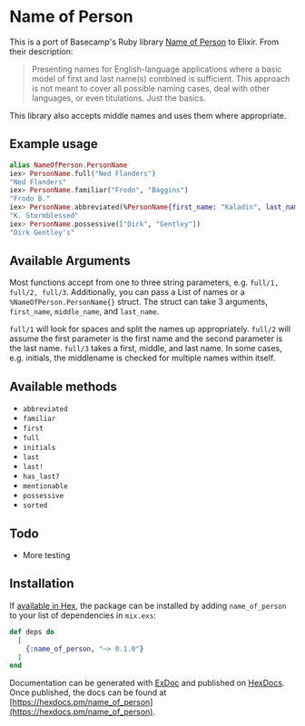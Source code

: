 # Name of Person

This is a port of Basecamp's Ruby library [Name of Person](https://github.com/basecamp/name_of_person) to Elixir. From their description:

>Presenting names for English-language applications where a basic model of first and last name(s) combined is sufficient. This approach is not meant to cover all possible naming cases, deal with other languages, or even titulations. Just the basics.

This library also accepts middle names and uses them where appropriate.

## Example usage

```elixir
alias NameOfPerson.PersonName
iex> PersonName.full("Ned Flanders")
"Ned Flanders"
iex> PersonName.familiar("Frodo", "Baggins")
"Frodo B."
iex> PersonName.abbreviated(%PersonName{first_name: "Kaladin", last_name: "Stormblessed"})
"K. Stormblessed"
iex> PersonName.possessive(["Dirk", "Gentley"])
"Dirk Gentley's"
```

## Available Arguments

Most functions accept from one to three string parameters, e.g. `full/1, full/2, full/3`. Additionally, you can pass a List of names or a `%NameOfPerson.PersonName{}` struct. The struct can take 3 arguments, `first_name`, `middle_name`, and `last_name`.

`full/1` will look for spaces and split the names up appropriately. `full/2` will assume the first parameter is the first name and the second parameter is the last name. `full/3` takes a first, middle, and last name. In some cases, e.g. initials, the middlename is checked for multiple names within itself.

## Available methods

* `abbreviated`
* `familiar`
* `first`
* `full`
* `initials`
* `last`
* `last!`
* `has_last?`
* `mentionable`
* `possessive`
* `sorted`

## Todo

* More testing

## Installation

If [available in Hex](https://hex.pm/docs/publish), the package can be installed
by adding `name_of_person` to your list of dependencies in `mix.exs`:

```elixir
def deps do
  [
    {:name_of_person, "~> 0.1.0"}
  ]
end
```

Documentation can be generated with [ExDoc](https://github.com/elixir-lang/ex_doc)
and published on [HexDocs](https://hexdocs.pm). Once published, the docs can
be found at [https://hexdocs.pm/name_of_person](https://hexdocs.pm/name_of_person).

